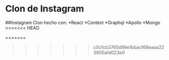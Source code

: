 # Clon de Instagram

##Instagram Clon hecho con:
  *React
  *Context
  *Graphql
  *Apollo
  *Mongo
<<<<<<< HEAD

=======
>>>>>>> c0cfcb3765d99e1bbacf68eaaa223900afd023e0

